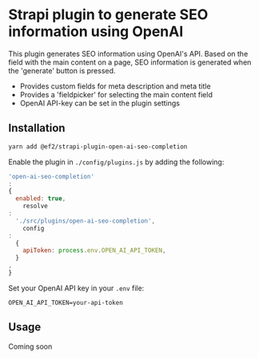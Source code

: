 # Strapi plugin to generate SEO information using OpenAI

This plugin generates SEO information using OpenAI's API.
Based on the field with the main content on a page, SEO information is
generated when the 'generate' button is pressed.

- Provides custom fields for meta description and meta title
- Provides a 'fieldpicker' for selecting the main content field
- OpenAI API-key can be set in the plugin settings

## Installation

```bash
yarn add @ef2/strapi-plugin-open-ai-seo-completion
```

Enable the plugin in `./config/plugins.js` by adding the following:

```js
'open-ai-seo-completion'
:
{
  enabled: true,
    resolve
:
  './src/plugins/open-ai-seo-completion',
    config
:
  {
    apiToken: process.env.OPEN_AI_API_TOKEN,
  }
,
}
```

Set your OpenAI API key in your `.env` file:

```dotenv
OPEN_AI_API_TOKEN=your-api-token
```

## Usage

Coming soon
